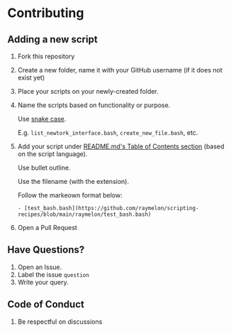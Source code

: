 # Contributing

## Adding a new script

1. Fork this repository
2. Create a new folder, name it with your GitHub username (if it does not exist yet)
3. Place your scripts on your newly-created folder.
4. Name the scripts based on functionality or purpose.
   
   Use [snake case](https://en.wikipedia.org/wiki/Snake_case).
   
   E.g. `list_newtork_interface.bash`, `create_new_file.bash`, etc.

5. Add your script under [README.md's Table of Contents section](https://github.com/raymelon/scripting-recipes/tree/main#table-of-contents) (based on the script language).
   
   Use bullet outline.
   
   Use the filename (with the extension).

   Follow the markeown format below:
    
    ```
    - [test_bash.bash](https://github.com/raymelon/scripting-recipes/blob/main/raymelon/test_bash.bash)
    ```

6. Open a Pull Request

## Have Questions?

1. Open an Issue.
2. Label the issue `question`
3. Write your query.

## Code of Conduct

1. Be respectful on discussions
